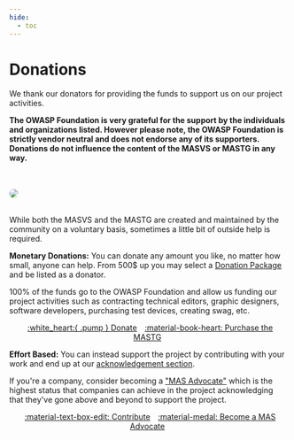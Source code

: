 ```yaml
---
hide:
  - toc
---
```


# Donations

We thank our donators for providing the funds to support us on our project activities.

**The OWASP Foundation is very grateful for the support by the individuals and organizations listed. However please note, the OWASP Foundation is strictly vendor neutral and does not endorse any of its supporters. Donations do not influence the content of the MASVS or MASTG in any way.**

<br><br>
<img style="border-radius: 15px;" src="https://raw.githubusercontent.com/OWASP/owasp-mastg/master/Document/Images/Donators/donators.png"/>
<br><br>

While both the MASVS and the MASTG are created and maintained by the community on a voluntary basis, sometimes a little bit of outside help is required.

**Monetary Donations:** You can donate any amount you like, no matter how small, anyone can help. From 500$ up you may select a [Donation Package](./donate/packages.md) and be listed as a donator.

100% of the funds go to the OWASP Foundation and allow us funding our project activities such as contracting technical editors, graphic designers, software developers, purchasing test devices, creating swag, etc.

<center>
<a href="https://owasp.org/donate/?reponame=www-project-mobile-app-security&title=OWASP+Mobile+Application+Security" class="md-button md-button--primary" style="margin: 5px;">:white_heart:{ .pump } Donate</a>
<a href="https://leanpub.com/owasp-mastg" class="md-button md-button--primary" style="margin: 5px;">:material-book-heart: Purchase the MASTG</a>
</center>

**Effort Based:** You can instead support the project by contributing with your work and end up at our [acknowledgement section](./MASTG/0x02c-Acknowledgements.md "MASTG acknowledgements").

If you're a company, consider becoming a ["MAS Advocate"](./MASTG/0x02c-Acknowledgements.md#our-mas-advocates) which is the highest status that companies can achieve in the project acknowledging that they've gone above and beyond to support the project.

<center>
<a href="../contributing/" class="md-button md-button--primary" style="margin: 5px;">:material-text-box-edit: Contribute</a>
<a href="https://mas.owasp.org/#mas-advocates" class="md-button md-button--primary" style="margin: 5px;">:material-medal: Become a MAS Advocate</a>
</center>
